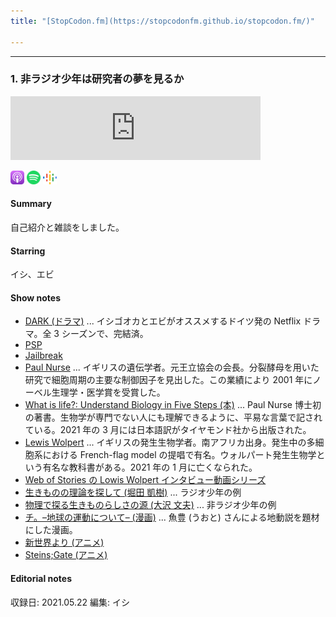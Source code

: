 ```yaml
---
title: "[StopCodon.fm](https://stopcodonfm.github.io/stopcodon.fm/)"

---
```

-------
### 1. 非ラジオ少年は研究者の夢を見るか

<iframe src="https://anchor.fm/stopcodon/embed/episodes/1-e12slo5" height="102px" width="400px" frameborder="0" scrolling="no"></iframe>

[<img src="https://raw.githubusercontent.com/StopCodonfm/stopcodon/main/logos/apple-podcasts.png" width="22px">](https://podcasts.apple.com/jp/podcast/1-%E9%9D%9E%E3%83%A9%E3%82%B8%E3%82%AA%E5%B0%91%E5%B9%B4%E3%81%AF%E7%A0%94%E7%A9%B6%E8%80%85%E3%81%AE%E5%A4%A2%E3%82%92%E8%A6%8B%E3%82%8B%E3%81%8B/id1572672009?i=1000525747863)
[<img src="https://raw.githubusercontent.com/StopCodonfm/stopcodon/main/logos/spotify.png" width="22px">](https://open.spotify.com/episode/08yPuMcuxz63d54xcG5o3E)
[<img src="https://raw.githubusercontent.com/StopCodonfm/stopcodon/main/logos/google-podcasts.png" width="22px">](https://podcasts.google.com/feed/aHR0cHM6Ly9hbmNob3IuZm0vcy81YjY0MGVhMC9wb2RjYXN0L3Jzcw/episode/OWE2MDk0ODEtNmZjMC00MmUwLTg1MmItMzcxMDY3YTRmY2My?sa=X&ved=0CAUQkfYCahcKEwj4rejW8KT1AhUAAAAAHQAAAAAQAQ)

#### Summary
自己紹介と雑談をしました。

#### Starring
イシ、エビ

#### Show notes
- [DARK (ドラマ)](https://www.netflix.com/title/80100172) ... イシゴオカとエビがオススメするドイツ発の Netflix ドラマ。全 3 シーズンで、完結済。  
- [PSP](https://www.jp.playstation.com/psp/hardware/)
- [Jailbreak](https://ja.wikipedia.org/wiki/Jailbreak)
- [Paul Nurse](https://ja.wikipedia.org/wiki/ポール・ナース) ... イギリスの遺伝学者。元王立協会の会長。分裂酵母を用いた研究で細胞周期の主要な制御因子を見出した。この業績により 2001 年にノーベル生理学・医学賞を受賞した。
- [What is life?: Understand Biology in Five Steps (本)](https://www.amazon.co.jp/dp/B089T7JBM7/ref=dp-kindle-redirect?_encoding=UTF8&btkr=1) ... Paul Nurse 博士初の著書。生物学が専門でない人にも理解できるように、平易な言葉で記されている。2021 年の 3 月には日本語訳がタイヤモンド社から出版された。
- [Lewis Wolpert](https://en.wikipedia.org/wiki/Lewis_Wolpert) ... イギリスの発生生物学者。南アフリカ出身。発生中の多細胞系における French-flag model の提唱で有名。ウォルパート発生生物学という有名な教科書がある。2021 年の 1 月に亡くなられた。
- [Web of Stories の Lowis Wolpert インタビュー動画シリーズ](https://www.youtube.com/watch?v=Xg0mSUUHkek&list=PLVV0r6CmEsFyjdGdW6_YWe0DIG9dW7Y-q)
- [生きものの理論を探して (堀田 凱樹)](https://brh.co.jp/s_library/interview/42/) ... ラジオ少年の例
- [物理で探る生きものらしさの源 (大沢 文夫)](https://brh.co.jp/s_library/interview/49/) ... 非ラジオ少年の例
- [チ。–地球の運動について– (漫画)](https://bigcomicbros.net/work/35171/) ... 魚豊 (うおと) さんによる地動説を題材にした漫画。
- [新世界より (アニメ)](https://www.tv-asahi.co.jp/shinsekaiyori/)
- [Steins;Gate (アニメ)](http://steinsgate.jp/)

#### Editorial notes
収録日: 2021.05.22
編集: イシ

